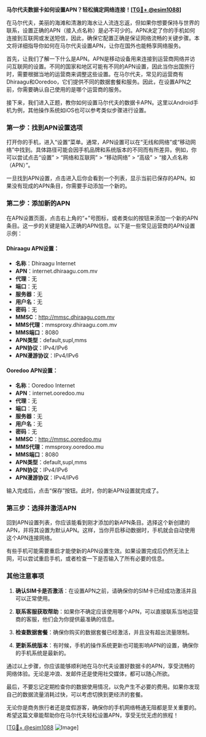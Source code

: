 **马尔代夫数据卡如何设置APN？轻松搞定网络连接！[[TG💪+ @esim1088](https://t.me/s/esim1088)]**

在马尔代夫，美丽的海滩和清澈的海水让人流连忘返，但如果你想要保持与世界的联系，设置正确的APN（接入点名称）是必不可少的。APN决定了你的手机如何连接到互联网或发送短信，因此，确保它配置正确是保证网络流畅的关键步骤。本文将详细指导你如何在马尔代夫设置APN，让你在国外也能畅享网络服务。

首先，让我们了解一下什么是APN。APN是移动设备用来连接到运营商网络并访问互联网的设置。不同的国家和地区可能有不同的APN设置，因此当你出国旅行时，需要根据当地的运营商来调整这些设置。在马尔代夫，常见的运营商有Dhiraagu和Ooredoo，它们提供不同的数据套餐和服务。因此，在设置APN之前，你需要确认自己使用的是哪个运营商的服务。

接下来，我们进入正题，教你如何设置马尔代夫的数据卡APN。这里以Android手机为例，其他操作系统如iOS也可以参考类似步骤进行设置。

### 第一步：找到APN设置选项

打开你的手机，进入“设置”菜单。通常，APN设置可以在“无线和网络”或“移动网络”中找到。具体路径可能会因手机品牌和系统版本的不同而有所差异。例如，你可以尝试点击“设置” > “网络和互联网” > “移动网络” > “高级” > “接入点名称（APN）”。

一旦找到APN设置，点击进入后你会看到一个列表，显示当前已保存的APN。如果没有现成的APN条目，你需要手动添加一个新的。

### 第二步：添加新的APN

在APN设置页面，点击右上角的“+”号图标，或者类似的按钮来添加一个新的APN条目。这一步的关键是输入正确的APN信息。以下是一些常见运营商的APN设置示例：

#### Dhiraagu APN设置：
- **名称**：Dhiraagu Internet
- **APN**：internet.dhiraagu.com.mv
- **代理**：无
- **端口**：无
- **服务器**：无
- **用户名**：无
- **密码**：无
- **MMSC**：http://mmsc.dhiraagu.com.mv
- **MMS代理**：mmsproxy.dhiraagu.com.mv
- **MMS端口**：8080
- **APN类型**：default,supl,mms
- **APN协议**：IPv4/IPv6
- **APN漫游协议**：IPv4/IPv6

#### Ooredoo APN设置：
- **名称**：Ooredoo Internet
- **APN**：internet.ooredoo.mu
- **代理**：无
- **端口**：无
- **服务器**：无
- **用户名**：无
- **密码**：无
- **MMSC**：http://mmsc.ooredoo.mu
- **MMS代理**：mmsproxy.ooredoo.mu
- **MMS端口**：8080
- **APN类型**：default,supl,mms
- **APN协议**：IPv4/IPv6
- **APN漫游协议**：IPv4/IPv6

输入完成后，点击“保存”按钮。此时，你的新APN设置就完成了。

### 第三步：选择并激活APN

回到APN设置列表，你应该能看到刚才添加的新APN条目。选择这个新创建的APN，并将其设置为默认APN。这样，当你开启移动数据时，手机就会自动使用这个APN连接网络。

有些手机可能需要重启才能使新的APN设置生效。如果设置完成后仍然无法上网，可以尝试重启手机，或者检查一下是否输入了所有必要的信息。

### 其他注意事项

1. **确认SIM卡是否激活**：在设置APN之前，请确保你的SIM卡已经成功激活并且可以正常使用。
   
2. **联系客服获取帮助**：如果你不确定应该使用哪个APN，可以直接联系当地运营商的客服，他们会为你提供最准确的信息。

3. **检查数据套餐**：确保你购买的数据套餐已经激活，并且没有超出流量限制。

4. **更新系统版本**：有时候，手机的操作系统更新也可能影响APN的设置，确保你的手机系统是最新的。

通过以上步骤，你应该能够顺利地在马尔代夫设置好数据卡的APN，享受流畅的网络体验。无论是冲浪、发邮件还是使用社交媒体，都可以随心所欲。

最后，不要忘记定期检查你的数据使用情况，以免产生不必要的费用。如果你发现自己的数据流量消耗过快，可以考虑切换到更经济的套餐。

无论你是商务旅行者还是度假游客，确保你的手机网络畅通无阻都是至关重要的。希望这篇文章能帮助你在马尔代夫轻松设置APN，享受无忧无虑的旅程！

[[TG💪+ @esim1088](https://t.me/s/esim1088) ![Image](https://i.postimg.cc/4NQfJmqS/Snipaste-2025-05-13-00-14-12.png)]